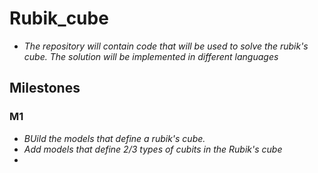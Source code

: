# Rubik_cube

- *The repository will contain code that will be used to solve the rubik's cube. The solution will be implemented in different languages*

## Milestones

### M1

- *BUild the models that define a rubik's cube.*
- *Add models that define 2/3 types of cubits in the Rubik's cube*
-

